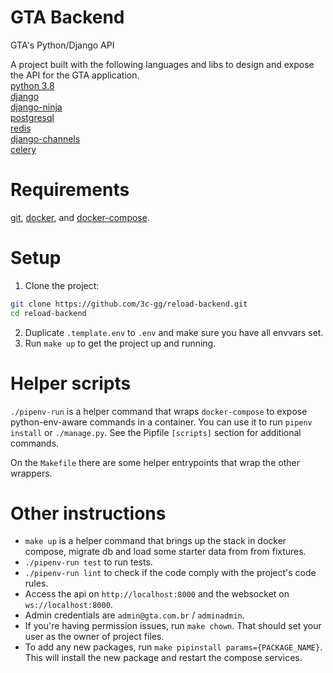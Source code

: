 # GTA Backend

GTA's Python/Django API

A project built with the following languages and libs to design and expose the API for the GTA application.  
[python 3.8](https://docs.python.org/3.8/)  
[django](https://www.djangoproject.com/)  
[django-ninja](https://django-ninja.rest-framework.com/)  
[postgresql](https://www.postgresql.org/docs/current/)  
[redis](https://redis.io/)  
[django-channels](https://channels.readthedocs.io/en/stable/)  
[celery](https://docs.celeryproject.org/en/stable/)

# Requirements

[git](https://git-scm.com/book/en/v2/Getting-Started-Installing-Git),
[docker](https://docs.docker.com/install/), and
[docker-compose](https://docs.docker.com/compose/install/).

# Setup

1. Clone the project:

```bash
git clone https://github.com/3c-gg/reload-backend.git
cd reload-backend
```

2. Duplicate `.template.env` to `.env` and make sure you have all envvars set.
3. Run `make up` to get the project up and running.

# Helper scripts

`./pipenv-run` is a helper command that wraps `docker-compose` to expose python-env-aware commands in a
container. You can use it to run `pipenv install` or `./manage.py`. See the Pipfile `[scripts]` section for additional commands.

On the `Makefile` there are some helper entrypoints that wrap the other wrappers.

# Other instructions

- `make up` is a helper command that brings up the stack in docker compose, migrate db and load some starter data from from fixtures.
- `./pipenv-run test` to run tests.
- `./pipenv-run lint` to check if the code comply with the project's code rules.
- Access the api on `http://localhost:8000` and the websocket on `ws://localhost:8000`.
- Admin credentials are `admin@gta.com.br` / `adminadmin`.
- If you're having permission issues, run `make chown`. That should set your user as the owner of project files.
- To add any new packages, run `make pipinstall params={PACKAGE_NAME}`. This will install the new package and restart the compose services.
